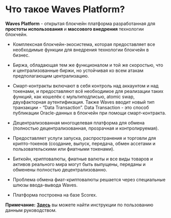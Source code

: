 # Что такое Waves Platform?

**Waves Platform** - открытая блокчейн платформа разработанная для **простоты использования** и **массового внедрения** технологии блокчейн.

- Комплексная блокчейн-экосистема, которая предоставляет все необходимые функции для внедрения технологии блокчейн в бизнес.
- Биржа, обладающая тем же функционалом и той же скоростью, что и централизованные биржи, но устойчивая ко всем атакам предполагающим централизацию.
- Смарт-контракты включают в себя контроль над аккаунтом и над токенами, и предоставляют всё необходимое для реализации таких функций, как кошелёк с мультиподписью, atomic swap, двухфакторная аутентификация. Также Waves вводит новый тип транзакции - “Data Transaction”. Data Transaction - это способ публикации Oracle-данных  в блокчейн при помощи смарт-контракта.

- Децентрализованная многоцелевая платформа для обмена (полностью децентрализованная, прозрачная и контролируемая).
- Предоставляет услуги запуска, распространения и торговли для крипто-токенов (создание, выпуск, передача, обмен ассетами и пользовательскими или фиатными токенами).
- Биткойн, криптовалюты, фиатные валюты и все виды товаров и активов реального мира могут быть выпущены, переданы и обменены полностью децентрализованно.  
- Проблема обмена фиат-криптовалюты решается через специальные шлюзы ввода-вывода Waves.
- Платформа построена на базе Scorex.

**Примечание:**  [**Здесь**](https://docs.wavesplatform.com/ru/overview/how-to-use-this-guide.html) вы можете найти инструкции по пользованию данным руководством.
